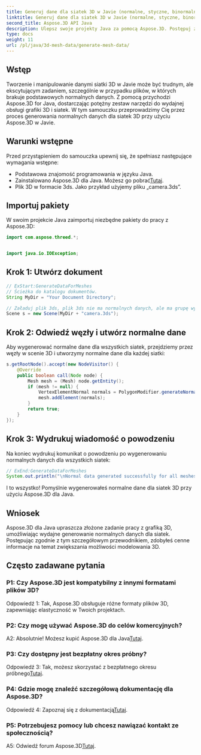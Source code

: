 ```yaml
---
title: Generuj dane dla siatek 3D w Javie (normalne, styczne, binormalne)
linktitle: Generuj dane dla siatek 3D w Javie (normalne, styczne, binormalne)
second_title: Aspose.3D API Java
description: Ulepsz swoje projekty Java za pomocą Aspose.3D. Postępuj zgodnie z naszym samouczkiem, aby bez wysiłku wygenerować normalne dane dla siatek 3D. Z łatwością zanurz się w grafice 3D.
type: docs
weight: 11
url: /pl/java/3d-mesh-data/generate-mesh-data/
---
```

## Wstęp

Tworzenie i manipulowanie danymi siatki 3D w Javie może być trudnym, ale ekscytującym zadaniem, szczególnie w przypadku plików, w których brakuje podstawowych normalnych danych. Z pomocą przychodzi Aspose.3D for Java, dostarczając potężny zestaw narzędzi do wydajnej obsługi grafiki 3D i siatek. W tym samouczku przeprowadzimy Cię przez proces generowania normalnych danych dla siatek 3D przy użyciu Aspose.3D w Javie.

## Warunki wstępne

Przed przystąpieniem do samouczka upewnij się, że spełniasz następujące wymagania wstępne:

- Podstawowa znajomość programowania w języku Java.
-  Zainstalowano Aspose.3D dla Java. Możesz go pobrać[Tutaj](https://releases.aspose.com/3d/java/).
- Plik 3D w formacie 3ds. Jako przykład użyjemy pliku „camera.3ds”.

## Importuj pakiety

W swoim projekcie Java zaimportuj niezbędne pakiety do pracy z Aspose.3D:

```java
import com.aspose.threed.*;


import java.io.IOException;
```

## Krok 1: Utwórz dokument

```java
// ExStart:GenerateDataForMeshes
// Ścieżka do katalogu dokumentów.
String MyDir = "Your Document Directory";

// Załaduj plik 3ds, plik 3ds nie ma normalnych danych, ale ma grupę wygładzającą
Scene s = new Scene(MyDir + "camera.3ds");
```

## Krok 2: Odwiedź węzły i utwórz normalne dane

Aby wygenerować normalne dane dla wszystkich siatek, przejdziemy przez węzły w scenie 3D i utworzymy normalne dane dla każdej siatki:

```java
s.getRootNode().accept(new NodeVisitor() {
    @Override
    public boolean call(Node node) {
        Mesh mesh = (Mesh) node.getEntity();
        if (mesh != null) {
            VertexElementNormal normals = PolygonModifier.generateNormal(mesh);
            mesh.addElement(normals);
        }
        return true;
    }
});
```

## Krok 3: Wydrukuj wiadomość o powodzeniu

Na koniec wydrukuj komunikat o powodzeniu po wygenerowaniu normalnych danych dla wszystkich siatek:

```java
// ExEnd:GenerateDataForMeshes
System.out.println("\nNormal data generated successfully for all meshes.");
```

I to wszystko! Pomyślnie wygenerowałeś normalne dane dla siatek 3D przy użyciu Aspose.3D dla Java.

## Wniosek

Aspose.3D dla Java upraszcza złożone zadanie pracy z grafiką 3D, umożliwiając wydajne generowanie normalnych danych dla siatek. Postępując zgodnie z tym szczegółowym przewodnikiem, zdobyłeś cenne informacje na temat zwiększania możliwości modelowania 3D.

## Często zadawane pytania

### P1: Czy Aspose.3D jest kompatybilny z innymi formatami plików 3D?

Odpowiedź 1: Tak, Aspose.3D obsługuje różne formaty plików 3D, zapewniając elastyczność w Twoich projektach.

### P2: Czy mogę używać Aspose.3D do celów komercyjnych?

 A2: Absolutnie! Możesz kupić Aspose.3D dla Java[Tutaj](https://purchase.aspose.com/buy).

### P3: Czy dostępny jest bezpłatny okres próbny?

 Odpowiedź 3: Tak, możesz skorzystać z bezpłatnego okresu próbnego[Tutaj](https://releases.aspose.com/).

### P4: Gdzie mogę znaleźć szczegółową dokumentację dla Aspose.3D?

 Odpowiedź 4: Zapoznaj się z dokumentacją[Tutaj](https://reference.aspose.com/3d/java/).

### P5: Potrzebujesz pomocy lub chcesz nawiązać kontakt ze społecznością?

 A5: Odwiedź forum Aspose.3D[Tutaj](https://forum.aspose.com/c/3d/18).